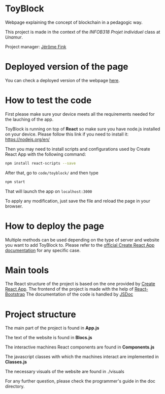 # ToyBlock
Webpage explaining the concept of blockchain in a pedagogic way.

This project is made in the context of the *INFOB318 Projet individuel* class at *Unamur*.

Project manager: [Jérôme Fink](https://github.com/Jefidev)

# Deployed version of the page

You can check a deployed version of the webpage [here](https://ushien.github.io/ToyBlock/).

# How to test the code

First please make sure your device meets all the requirements needed for the lauching of the app.

ToyBlock is running on top of **React** so make sure you have node.js installed on your device.
Please follow this link if you need to install it: https://nodejs.org/en/

Then you may need to install scripts and configurations used by Create React App with the following command:
```sh
npm install react-scripts --save
```

After that, go to ``code/toyblock/`` and then type
```sh
npm start
```

That will launch the app on ``localhost:3000``

To apply any modification, just save the file and reload the page in your browser.

# How to deploy the page

Multiple methods can be used depending on the type of server and website you want to add ToyBlock to. Please refer to the [official Create React App documentation](https://create-react-app.dev/docs/deployment) for any specific case.

# Main tools

The React structure of the project is based on the one provided by [Create React App](https://github.com/facebook/create-react-app).
The frontend of the project is made with the help of [React-Bootstrap](https://github.com/react-bootstrap/react-bootstrap)
The documentation of the code is handled by [JSDoc](https://jsdoc.app/)

# Project structure

The main part of the project is found in **App.js**

The text of the website is found in **Blocs.js**

The interactive machines React components are found in **Components.js**

The javascript classes with which the machines interact are implemented in **Classes.js**

The necessary visuals of the website are found in ./visuals


For any further question, please check the programmer's guide in the doc directory.